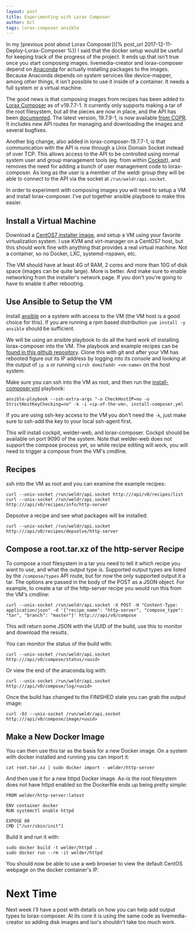 ```yaml
---
layout: post
title: Experimenting with Lorax Composer
author: bcl
tags: lorax-composer ansible
---
```


In my [previous post about Lorax Composer]({% post_url
2017-12-11-Deploy-Lorax-Composer %}) I said that the docker setup would be
useful for keeping track of the progress of the project. It ends up that isn't
true once you start composing images. livemedia-creator and lorax-composer
depend on [Anaconda](https://github.com/rhinstaller/anaconda) for actually
installing packages to the images. Because Anaconda depends on system
services like device-mapper, among other things, it isn't possible to use it
inside of a container. It needs a full system or a virtual machine.

The good news is that composing images from recipes has been added to [Lorax
Composer](https://github.com/rhinstaller/lorax/tree/lorax-composer) as of
v19.7.7-1. It currently only supports making a tar of the root filesystem, but
all the pieces are now in place, and the API has been
[documented](https://github.com/rhinstaller/lorax/blob/lorax-composer/src/pylorax/api/v0.py#L19).
The latest version, 19.7.9-1, is now available [from
COPR](https://copr.fedorainfracloud.org/coprs/g/weldr/lorax-composer/). It
includes new API routes for managing and downloading the images and several
bugfixes.

Another big change, also added in lorax-composer-19.7.7-1, is that communication
with the API is now through a Unix Domain Socket instead of over TCP. This
allows access to the API to be controlled using normal system user and group
management tools (eg. from within [Cockpit](http://cockpit-project.org/)), and
removes the need for adding a bunch of user management code to lorax-composer.
As long as the user is a member of the weldr group they will be able to connect
to the API via the socket at `/run/weldr/api.socket`.

In order to experiment with composing images you will need to setup a VM and
install lorax-composer. I've put together ansible playbook to make this easier.

## Install a Virtual Machine

Download a [CentOS7 installer image](https://centos.org/download/), and setup a
VM using your favorite virtualization system. I use KVM and virt-manager on a
CentOS7 host, but this should work fine with anything that provides a real
virtual machine. Not a container, so no Docker, LXC, systemd-nspawn, etc.

The VM should have at least 4G of RAM, 2 cores and more than 10G of disk space
(images can be quite large). More is better. And make sure to enable networking
from the installer's network page. If you don't you're going to have to enable
it after rebooting.

## Use Ansible to Setup the VM

Install [ansible](https://www.ansible.com) on a system with access to the VM
(the VM host is a good choice for this). If you are running a rpm based
distribution `yum install -y ansible` should be sufficient.

We will be using an ansible playbook to do all the hard work of installing
lorax-composer into the VM. The playbook and example recipes can be [found in
this github repository](https://github.com/weldr/ansible-centos7-composer).
Clone this with git and after your VM has rebooted figure out its IP address by
logging into its console and looking at the output of `ip a` or running `virsh
domifaddr <vm-name>` on the host system.

Make sure you can ssh into the VM as root, and then run the [install-composer.yml](https://github.com/weldr/ansible-centos7-composer/blob/master/install-composer.yml) playbook:

    ansible-playbook --ssh-extra-args "-o CheckHostIP=no -o StrictHostKeyChecking=no" -k -i <ip-of-the-vm>, install-composer.yml

If you are using ssh-key access to the VM you don't need the `-k`, just make sure
to ssh-add the key to your local ssh-agent first.

This will install cockpit, welder-web, and lorax-composer. Cockpit should be
available on port 9090 of the system. Note that welder-web does not support the
compose process yet, so while recipe editing will work, you will need to
trigger a compose from the VM's cmdline.

## Recipes

ssh into the VM as root and you can examine the example recipes:

    curl --unix-socket /run/weldr/api.socket http:///api/v0/recipes/list
    curl --unix-socket /run/weldr/api.socket http:///api/v0/recipes/info/http-server

Depsolve a recipe and see what packages will be installed:

    curl --unix-socket /run/weldr/api.socket http:///api/v0/recipes/depsolve/http-server

## Compose a root.tar.xz of the http-server Recipe

To compose a root filesystem in a tar you need to tell it which recipe you want
to use, and what the output type is. Supported output types are listed by the
`/compose/types` API route, but for now the only supported output it a tar. The
options are passed in the body of the POST as a JSON object. For example, to
create a tar of the http-server recipe you would run this from the VM's
cmdline:

    curl --unix-socket /run/weldr/api.socket -X POST -H "Content-Type: application/json" -d '{"recipe_name": "http-server", "compose_type": "tar", "branch": "master"}' http:///api/v0/compose

This will return some JSON with the UUID of the build, use this to monitor and download the results.

You can monitor the status of the build with:

    curl --unix-socket /run/weldr/api.socket http:///api/v0/compose/status/<uuid>

Or view the end of the anaconda.log with:

    curl --unix-socket /run/weldr/api.socket http:///api/v0/compose/log/<uuid>

Once the build has changed to the FINISHED state you can grab the output image:

    curl -OJ --unix-socket /run/weldr/api.socket http:///api/v0/compose/image/<uuid>

## Make a New Docker Image

You can then use this tar as the basis for a new Docker image. On a system with docker installed and
running you can import it:

    cat root.tar.xz | sudo docker import - welder/http-server

And then use it for a new httpd Docker image. As-is the root filesystem does not have httpd enabled so the
Dockerfile ends up being pretty simple:

    FROM welder/http-server:latest

    ENV container docker
    RUN systemctl enable httpd

    EXPOSE 80
    CMD ["/usr/sbin/init"]

Build it and run it with:

    sudo docker build -t welder/httpd .
    sudo docker run --rm -it welder/httpd

You should now be able to use a web browser to view the default CentOS webpage on the docker container's IP.

# Next Time

Next week I'll have a post with details on how you can help add output types to
lorax-composer. At its core it is using the same code as livemedia-creator so
adding disk images and iso's shouldn't take too much work.

